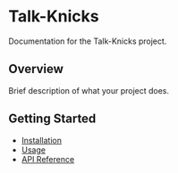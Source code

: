 # Talk-Knicks

Documentation for the Talk-Knicks project.

## Overview

Brief description of what your project does.

## Getting Started

- [Installation](installation.md)
- [Usage](usage.md)
- [API Reference](api.md)